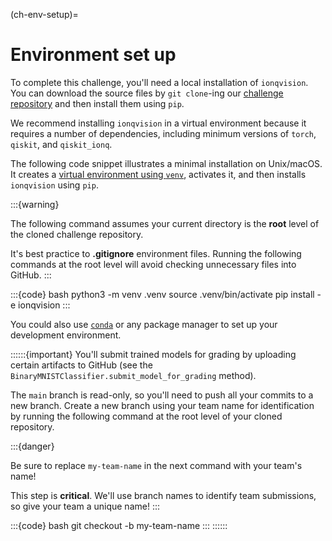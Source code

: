 (ch-env-setup)=
# Environment set up

To complete this challenge, you'll need a local installation of `ionqvision`. You can download the source files by `git clone`-ing our [challenge repository](https://github.com/ionq-applications/ionq-vision-challenge) and then install them using `pip`.

We recommend installing `ionqvision` in a virtual environment because it requires a number of dependencies, including minimum versions of `torch`, `qiskit`, and `qiskit_ionq`.

The following code snippet illustrates a minimal installation on Unix/macOS. It creates a [virtual environment using `venv`](https://packaging.python.org/en/latest/guides/installing-using-pip-and-virtual-environments/), activates it, and then installs `ionqvision` using `pip`. 

:::{warning}

The following command assumes your current directory is the **root** level of the cloned challenge repository.

It's best practice to **.gitignore** environment files. Running the following commands at the root level will avoid checking unnecessary files into GitHub.
:::

:::{code} bash
python3 -m venv .venv
source .venv/bin/activate
pip install -e ionqvision
:::

You could also use [`conda`](https://conda.io/projects/conda/en/latest/user-guide/install/index.html) or any package manager to set up your development environment.

::::::{important}
You'll submit trained models for grading by uploading certain artifacts to GitHub (see the `BinaryMNISTClassifier.submit_model_for_grading` method).

The `main` branch is read-only, so you'll need to push all your commits to a new branch. Create a new branch using your team name for identification by running the following command at the root level of your cloned repository.

:::{danger}

Be sure to replace `my-team-name` in the next command with your team's name!

This step is **critical**. We'll use branch names to identify team submissions, so give your team a unique name!
:::

:::{code} bash
git checkout -b my-team-name
:::
::::::
